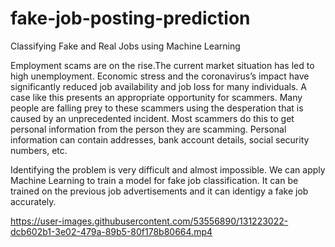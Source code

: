 # fake-job-posting-prediction

Classifying Fake and Real Jobs using Machine Learning

Employment scams are on the rise.The current market situation has led to high unemployment. Economic stress and the coronavirus’s impact have significantly reduced job availability and job loss for many individuals. A case like this presents an appropriate opportunity for scammers. Many people are falling prey to these scammers using the desperation that is caused by an unprecedented incident. Most scammers do this to get personal information from the person they are scamming. Personal information can contain addresses, bank account details, social security numbers, etc. 

Identifying the problem is very difficult and almost impossible. We can apply Machine Learning to train a model for fake job classification. It can be trained on the previous job advertisements and it can identigy a fake job accurately.



https://user-images.githubusercontent.com/53556890/131223022-dcb602b1-3e02-479a-89b5-80f178b80664.mp4
